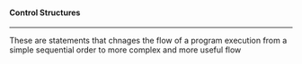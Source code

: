 #### Control Structures
___
These are statements that chnages the flow of a program
execution from a simple sequential order to more complex and more useful flow